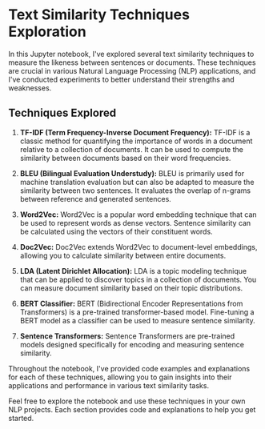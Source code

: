 # Text Similarity Techniques Exploration

In this Jupyter notebook, I've explored several text similarity techniques to measure the likeness between sentences or documents. These techniques are crucial in various Natural Language Processing (NLP) applications, and I've conducted experiments to better understand their strengths and weaknesses.

## Techniques Explored

1. **TF-IDF (Term Frequency-Inverse Document Frequency):** TF-IDF is a classic method for quantifying the importance of words in a document relative to a collection of documents. It can be used to compute the similarity between documents based on their word frequencies.

2. **BLEU (Bilingual Evaluation Understudy):** BLEU is primarily used for machine translation evaluation but can also be adapted to measure the similarity between two sentences. It evaluates the overlap of n-grams between reference and generated sentences.

3. **Word2Vec:** Word2Vec is a popular word embedding technique that can be used to represent words as dense vectors. Sentence similarity can be calculated using the vectors of their constituent words.

4. **Doc2Vec:** Doc2Vec extends Word2Vec to document-level embeddings, allowing you to calculate similarity between entire documents.

5. **LDA (Latent Dirichlet Allocation):** LDA is a topic modeling technique that can be applied to discover topics in a collection of documents. You can measure document similarity based on their topic distributions.

6. **BERT Classifier:** BERT (Bidirectional Encoder Representations from Transformers) is a pre-trained transformer-based model. Fine-tuning a BERT model as a classifier can be used to measure sentence similarity.

7. **Sentence Transformers:** Sentence Transformers are pre-trained models designed specifically for encoding and measuring sentence similarity.

Throughout the notebook, I've provided code examples and explanations for each of these techniques, allowing you to gain insights into their applications and performance in various text similarity tasks.

Feel free to explore the notebook and use these techniques in your own NLP projects. Each section provides code and explanations to help you get started.
